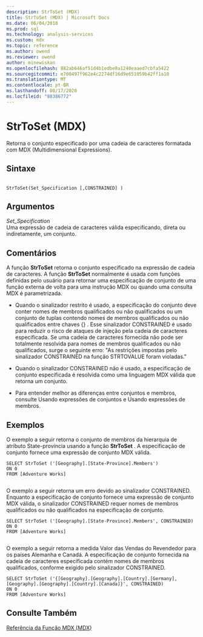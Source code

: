 ```yaml
---
description: StrToSet (MDX)
title: StrToSet (MDX) | Microsoft Docs
ms.date: 06/04/2018
ms.prod: sql
ms.technology: analysis-services
ms.custom: mdx
ms.topic: reference
ms.author: owend
ms.reviewer: owend
author: minewiskan
ms.openlocfilehash: 882ab646af51d4b1edbe0a1240eaaed7cbfa5422
ms.sourcegitcommit: e700497f962e4c2274df16d9e651059b42ff1a10
ms.translationtype: MT
ms.contentlocale: pt-BR
ms.lasthandoff: 08/17/2020
ms.locfileid: "88386772"
---
```

# <a name="strtoset-mdx"></a>StrToSet (MDX)


  Retorna o conjunto especificado por uma cadeia de caracteres formatada com MDX (Multidimensional Expressions).  
  
## <a name="syntax"></a>Sintaxe  
  
```  
  
StrToSet(Set_Specification [,CONSTRAINED] )   
```  
  
## <a name="arguments"></a>Argumentos  
 *Set_Specification*  
 Uma expressão de cadeia de caracteres válida especificando, direta ou indiretamente, um conjunto.  
  
## <a name="remarks"></a>Comentários  
 A função **StrToSet** retorna o conjunto especificado na expressão de cadeia de caracteres. A função **StrToSet** normalmente é usada com funções definidas pelo usuário para retornar uma especificação de conjunto de uma função externa de volta para uma instrução MDX ou quando uma consulta MDX é parametrizada.  
  
-   Quando o sinalizador restrito é usado, a especificação do conjunto deve conter nomes de membros qualificados ou não qualificados ou um conjunto de tuplas contendo nomes de membros qualificados ou não qualificados entre chaves {} . Esse sinalizador CONSTRAINED é usado para reduzir o risco de ataques de injeção pela cadeia de caracteres especificada. Se uma cadeia de caracteres fornecida não pode ser totalmente resolvida para nomes de membros qualificados ou não qualificados, surge o seguinte erro: "As restrições impostas pelo sinalizador CONSTRAINED na função STRTOVALUE foram violadas."  
  
-   Quando o sinalizador CONSTRAINED não é usado, a especificação de conjunto especificada é resolvida como uma linguagem MDX válida que retorna um conjunto.  
  
-   Para entender melhor as diferenças entre conjuntos e membros, consulte Usando expressões de conjuntos e Usando expressões de membros.  
  
## <a name="examples"></a>Exemplos  
 O exemplo a seguir retorna o conjunto de membros da hierarquia de atributo State-província usando a função **StrToSet** . A especificação de conjunto fornece uma expressão de conjunto MDX válida.  
  
```  
SELECT StrToSet ('[Geography].[State-Province].Members')  
ON 0  
FROM [Adventure Works]  
  
```  
  
 O exemplo a seguir retorna um erro devido ao sinalizador CONSTRAINED. Enquanto a especificação de conjunto fornece uma expressão de conjunto MDX válida, o sinalizador CONSTRAINED requer nomes de membros qualificados ou não qualificados na especificação de conjunto.  
  
```  
SELECT StrToSet ('[Geography].[State-Province].Members', CONSTRAINED)  
ON 0  
FROM [Adventure Works]  
  
```  
  
 O exemplo a seguir retorna a medida Valor das Vendas do Revendedor para os países Alemanha e Canadá. A especificação de conjunto fornecida na cadeia de caracteres especificada contém nomes de membros qualificados, conforme exigido pelo sinalizador CONSTRAINED.  
  
```  
SELECT StrToSet ('{[Geography].[Geography].[Country].[Germany],[Geography].[Geography].[Country].[Canada]}', CONSTRAINED)  
ON 0  
FROM [Adventure Works]  
```  
  
## <a name="see-also"></a>Consulte Também  
 [Referência da Função MDX &#40;MDX&#41;](../mdx/mdx-function-reference-mdx.md)  
  
  
